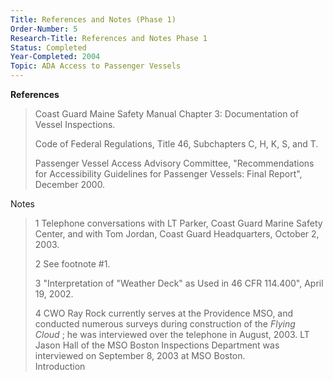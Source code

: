 ```yaml
---
Title: References and Notes (Phase 1)
Order-Number: 5
Research-Title: References and Notes Phase 1
Status: Completed
Year-Completed: 2004
Topic: ADA Access to Passenger Vessels
---
```


**References**

> Coast Guard Maine Safety Manual Chapter 3: Documentation of Vessel Inspections.
>
> Code of Federal Regulations, Title 46, Subchapters C, H, K, S, and T.
>
> Passenger Vessel Access Advisory Committee, "Recommendations for Accessibility Guidelines for Passenger Vessels: Final Report", December 2000.

Notes

> 1 Telephone conversations with LT Parker, Coast Guard Marine Safety Center, and with Tom Jordan, Coast Guard Headquarters, October 2, 2003.
>
> 2 See footnote #1.
>
> 3 "Interpretation of "Weather Deck" as Used in 46 CFR 114.400", April 19, 2002.
>
> 4 CWO Ray Rock currently serves at the Providence MSO, and conducted numerous surveys during construction of the *Flying Cloud* ; he was interviewed over the telephone in August, 2003. LT Jason Hall of the MSO Boston Inspections Department was interviewed on September 8, 2003 at MSO Boston.\
> Introduction
